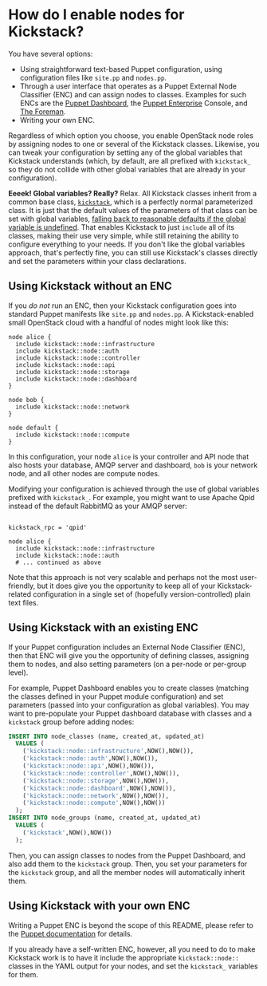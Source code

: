 # How do I enable nodes for Kickstack?

You have several options:

- Using straightforward text-based Puppet configuration, using
  configuration files like `site.pp` and `nodes.pp`.
- Through a user interface that operates as a Puppet External Node
  Classifier (ENC) and can assign nodes to classes. Examples for such
  ENCs are the
  [Puppet Dashboard](https://puppetlabs.com/puppet/related-projects/dashboard/),
  the
  [Puppet Enterprise](http://docs.puppetlabs.com/pe/3.0/index.html)
  Console, and [The Foreman](http://theforeman.org/).
- Writing your own ENC.

Regardless of which option you choose, you enable OpenStack node roles
by assigning nodes to one or several of the Kickstack
classes. Likewise, you can tweak your configuration by setting any of
the global variables that Kickstack understands (which, by default,
are all prefixed with `kickstack_` so they do not collide with other
global variables that are already in your configuration).

**Eeeek! Global variables? Really?** Relax. All Kickstack classes
inherit from a common base class, [`kickstack`](../manifests/init.pp),
which is a perfectly normal parameterized class. It is just that the
default values of the parameters of that class can be set with global
variables,
[falling back to reasonable defaults if the global variable is undefined](../manifests/params.pp). That
enables Kickstack to just `include` all of its classes, making their
use very simple, while still retaining the ability to configure
everything to your needs. If you don't like the global variables
approach, that's perfectly fine, you can still use Kickstack's classes
directly and set the parameters within your class declarations.

## Using Kickstack without an ENC

If you _do not_ run an ENC, then your Kickstack configuration goes
into standard Puppet manifests like `site.pp` and `nodes.pp`. A
Kickstack-enabled small OpenStack cloud with a handful of nodes might
look like this:

```puppet
node alice {
  include kickstack::node::infrastructure
  include kickstack::node::auth
  include kickstack::node::controller
  include kickstack::node::api
  include kickstack::node::storage
  include kickstack::node::dashboard
}

node bob {
  include kickstack::node::network
}

node default {
  include kickstack::node::compute
}
```

In this configuration, your node `alice` is your controller and API
node that also hosts your database, AMQP server and dashboard, `bob`
is your network node, and all other nodes are compute nodes.

Modifying your configuration is achieved through the use of global
variables prefixed with `kickstack_`. For example, you might want to
use Apache Qpid instead of the default RabbitMQ as your AMQP server:

```puppet

kickstack_rpc = 'qpid'

node alice {
  include kickstack::node::infrastructure
  include kickstack::node::auth
  # ... continued as above
```

Note that this approach is not very scalable and perhaps not the most
user-friendly, but it does give you the opportunity to keep all of
your Kickstack-related configuration in a single set of (hopefully
version-controlled) plain text files.

## Using Kickstack with an existing ENC

If your Puppet configuration includes an External Node Classifier
(ENC), then that ENC will give you the opportunity of defining
classes, assigning them to nodes, and also setting parameters (on a
per-node or per-group level).

For example, Puppet Dashboard enables you to create classes (matching
the classes defined in your Puppet module configuration) and set
parameters (passed into your configuration as global variables). You
may want to pre-populate your Puppet dashboard database with classes
and a `kickstack` group before adding nodes:

```sql
INSERT INTO node_classes (name, created_at, updated_at)
  VALUES (
    ('kickstack::node::infrastructure',NOW(),NOW()),
    ('kickstack::node::auth',NOW(),NOW()),
    ('kickstack::node::api',NOW(),NOW()),
    ('kickstack::node::controller',NOW(),NOW()),
    ('kickstack::node::storage',NOW(),NOW()),
    ('kickstack::node::dashboard',NOW(),NOW()),
    ('kickstack::node::network',NOW(),NOW()),
    ('kickstack::node::compute',NOW(),NOW())
  );
INSERT INTO node_groups (name, created_at, updated_at)
  VALUES (
    ('kickstack',NOW(),NOW())
  );
```

Then, you can assign classes to nodes from the Puppet Dashboard, and
also add them to the `kickstack` group. Then, you set your parameters
for the `kickstack` group, and all the member nodes will automatically
inherit them.

## Using Kickstack with your own ENC

Writing a Puppet ENC is beyond the scope of this README, please refer
to the
[Puppet documentation](http://docs.puppetlabs.com/guides/external_nodes.html)
for details.

If you already have a self-written ENC, however, all you need to do to
make Kickstack work is to have it include the appropriate
`kickstack::node::` classes in the YAML output for your nodes, and set
the `kickstack_` variables for them.
